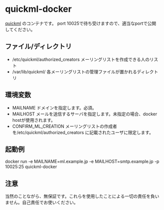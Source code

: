 # quickml-docker #
[quickml](http://0xcc.net/quickml/) のコンテナです。
port 10025で待ち受けますので、適当なportで公開してください。

## ファイル/ディレクトリ ##
*  /etc/quickml/authorized_creators メーリングリストを作成できる人のリスト
*  /var/lib/quickml/
 各メーリングリストの管理ファイルが置かれるディレクトリ

## 環境変数
* MAILNAME ドメインを指定します。必須。
* MAILHOST メールを送信するサーバを指定します。未指定の場合、docker hostが使用されます。
* CONFIRM_ML_CREATION メーリングリストの作成者を/etc/quickml/authorized_creators に記載されたユーザに限定します。

## 起動例
docker run -e MAILNAME=ml.example.jp -e MAILHOST=smtp.example.jp -p 10025:25 quickml-docker

## 注意
当然のことながら、無保証です。これらを使用したことによる一切の責任を負いません。自己責任でお使いください。